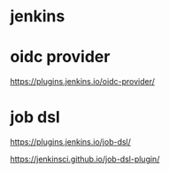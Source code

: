 # jenkins

# oidc provider

https://plugins.jenkins.io/oidc-provider/

# job dsl

https://plugins.jenkins.io/job-dsl/

https://jenkinsci.github.io/job-dsl-plugin/
